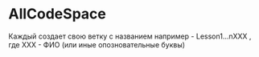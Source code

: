 # AllCodeSpace
Каждый создает свою ветку с названием например - Lesson1...nXXХ , где ХХХ - ФИО (или иные опозновательные буквы)
